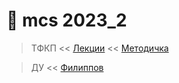 # 🏴 mcs 2023_2

> ТФКП
<< [Лекции](https://github.com/motattack/mcs/blob/main/complex/new_cv-book.pdf)
<< [Методичка](https://github.com/motattack/mcs/blob/main/complex/home_cw.pdf)

> ДУ
<< [Филиппов](https://github.com/motattack/mcs/blob/main/de/FilippovDU.pdf)
